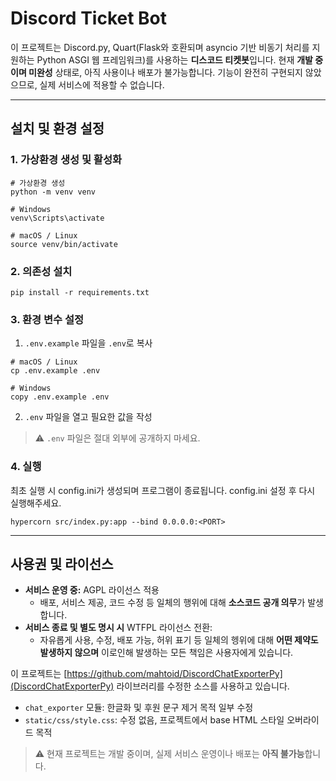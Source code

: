 # Discord Ticket Bot

이 프로젝트는 Discord.py, Quart(Flask와 호환되며 asyncio 기반 비동기 처리를 지원하는 Python ASGI 웹 프레임워크)를 사용하는 **디스코드 티켓봇**입니다.
현재 **개발 중이며 미완성** 상태로, 아직 사용이나 배포가 불가능합니다. 기능이 완전히 구현되지 않았으므로, 실제 서비스에 적용할 수 없습니다.

---

## 설치 및 환경 설정

### 1. 가상환경 생성 및 활성화

```
# 가상환경 생성
python -m venv venv

# Windows
venv\Scripts\activate

# macOS / Linux
source venv/bin/activate
```

### 2. 의존성 설치

```
pip install -r requirements.txt
```

### 3. 환경 변수 설정

1. `.env.example` 파일을 `.env`로 복사

```
# macOS / Linux
cp .env.example .env

# Windows
copy .env.example .env
```

2. `.env` 파일을 열고 필요한 값을 작성


> ⚠️ `.env` 파일은 절대 외부에 공개하지 마세요.

### 4. 실행

최초 실행 시 config.ini가 생성되며 프로그램이 종료됩니다. config.ini 설정 후 다시 실행해주세요.
```
hypercorn src/index.py:app --bind 0.0.0.0:<PORT>
```
---

## 사용권 및 라이선스
- **서비스 운영 중:** AGPL 라이선스 적용  
  - 배포, 서비스 제공, 코드 수정 등 일체의 행위에 대해 **소스코드 공개 의무**가 발생합니다.
- **서비스 종료 및 별도 명시 시** WTFPL 라이선스 전환:
  - 자유롭게 사용, 수정, 배포 가능, 허위 표기 등 일체의 헹위에 대해 **어떤 제약도 발생하지 않으며** 이로인해 발생하는 모든 책임은 사용자에게 있습니다.

이 프로젝트는 [https://github.com/mahtoid/DiscordChatExporterPy](DiscordChatExporterPy) 라이브러리를 수정한 소스를 사용하고 있습니다.
- `chat_exporter` 모듈: 한글화 및 후원 문구 제거 목적 일부 수정
- `static/css/style.css`: 수정 없음, 프로젝트에서 base HTML 스타일 오버라이드 목적

> ⚠️ 현재 프로젝트는 개발 중이며, 실제 서비스 운영이나 배포는 **아직 불가능**합니다.
